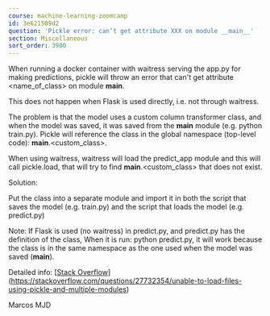 ```yaml
---
course: machine-learning-zoomcamp
id: 3e621509d2
question: 'Pickle error: can’t get attribute XXX on module __main__'
section: Miscellaneous
sort_order: 3900
---
```


When running a docker container with waitress serving the app.py for making predictions, pickle will throw an error that can't get attribute <name_of_class> on module __main__.

This does not happen when Flask is used directly, i.e. not through waitress.

The problem is that the model uses a custom column transformer class, and when the model was saved, it was saved from the __main__ module (e.g. python train.py). Pickle will reference the class in the global namespace (top-level code): __main__.<custom_class>.

When using waitress, waitress will load the predict_app module and this will call pickle.load, that will try to find __main__.<custom_class> that does not exist.

Solution:

Put the class into a separate module and import it in both the script that saves the model (e.g. train.py) and the script that loads the model (e.g. predict.py)

Note: If Flask is used (no waitress) in predict.py, and predict.py has the definition of the class, When  it is run: python predict.py, it will work because the class is in the same namespace as the one used when the model was saved (__main__).

Detailed info: [[Stack Overflow](https://stackoverflow.com/questions/27732354/unable-to-load-files-using-pickle-and-multiple-modules)](https://stackoverflow.com/questions/27732354/unable-to-load-files-using-pickle-and-multiple-modules)

Marcos MJD

